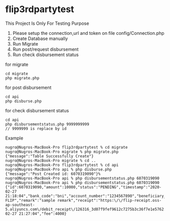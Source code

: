 # flip3rdpartytest

This Project Is Only For Testing Purpose

1. Please setup the connection,url and token on file config/Connection.php
2. Create Database manually
3. Run Migrate
4. Run post/request disbursement
5. Run check disbursement status

for migrate

```
cd migrate
php migrate.php
```

for post disbursement

```
cd api
php disburse.php
```

for check disbursement status

```
cd api
php disbursementstatus.php 9999999999
// 9999999 is replace by id
```

Example
```
nugro@Nugros-MacBook-Pro flip3rdpartytest % cd migrate
nugro@Nugros-MacBook-Pro migrate % php migrate.php 
{"message":"Table Successfully Create"}                                                                                 nugro@Nugros-MacBook-Pro migrate % cd ..
nugro@Nugros-MacBook-Pro flip3rdpartytest % cd api
nugro@Nugros-MacBook-Pro api % php disburse.php
{"message":"Post Created id: 6070319090"}%                                                                                   nugro@Nugros-MacBook-Pro api % php disbursementstatus.php 6070319090
nugro@Nugros-MacBook-Pro api % php disbursementstatus.php 6070319090
{"id":6070319090,"amount":10000,"status":"PENDING","timestamp":"2020-02-27 21:18:04","bank_code":"bni","account_number":"1234567890","beneficiary_name":"PT FLIP","remark":"sample remark","receipt":"https:\/\/flip-receipt.oss-ap-southeast-5.aliyuncs.com\/debit_receipt\/126316_3d07f9fef9612c7275b3c36f7e1e5762.jpg","time_served":"2020-02-27 21:27:04","fee":4000}
```
